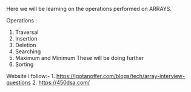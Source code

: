 Here we will be learning on the operations performed on ARRAYS.

Operations :
1. Traversal
2. Insertion
3. Deletion
4. Searching
5. Maximum and Minimum
                                    These will be doing further
6. Sorting


Website i follow:- 1. https://igotanoffer.com/blogs/tech/array-interview-questions
                   2. https://450dsa.com/
